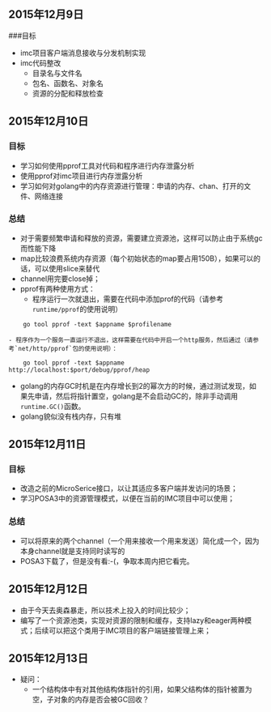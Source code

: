 ## 2015年12月9日

###目标
- imc项目客户端消息接收与分发机制实现
- imc代码整改
	- 目录名与文件名
	- 包名、函数名、对象名
	- 资源的分配和释放检查

## 2015年12月10日

### 目标
- 学习如何使用pprof工具对代码和程序进行内存泄露分析
- 使用pprof对imc项目进行内存泄露分析
- 学习如何对golang中的内存资源进行管理：申请的内存、chan、打开的文件、网络连接

### 总结
- 对于需要频繁申请和释放的资源，需要建立资源池，这样可以防止由于系统gc而性能下降
- map比较浪费系统内存资源（每个初始状态的map要占用150B），如果可以的话，可以使用slice来替代
- channel用完要close掉；
- pprof有两种使用方式：
	- 程序运行一次就退出，需要在代码中添加prof的代码（请参考`runtime/pprof`的使用说明）
```
	go tool pprof -text $appname $profilename
```

	- 程序作为一个服务一直运行不退出，这样需要在代码中开启一个http服务，然后通过（请参考`net/http/pprof`包的使用说明）：
```
	go tool pprof -text $appname http://localhost:$port/debug/pprof/heap 
```
- golang的内存GC时机是在内存增长到2的幂次方的时候，通过测试发现，如果先申请，然后将指针置空，golang是不会启动GC的，除非手动调用`runtime.GC()`函数。
- golang貌似没有栈内存，只有堆

## 2015年12月11日
### 目标
- 改造之前的MicroSerice接口，以让其适应多客户端并发访问的场景；
- 学习POSA3中的资源管理模式，以便在当前的IMC项目中可以使用；

### 总结
- 可以将原来的两个channel（一个用来接收一个用来发送）简化成一个，因为本身channel就是支持同时读写的
- POSA3下载了，但是没有看:-(，争取本周内把它看完。

## 2015年12月12日
- 由于今天去奥森暴走，所以技术上投入的时间比较少；
- 编写了一个资源池类，实现对资源的限制和缓存，支持lazy和eager两种模式；后续可以把这个类用于IMC项目的客户端链接管理上来；

## 2015年12月13日
- 疑问：
	- 一个结构体中有对其他结构体指针的引用，如果父结构体的指针被置为空，子对象的内存是否会被GC回收？






















